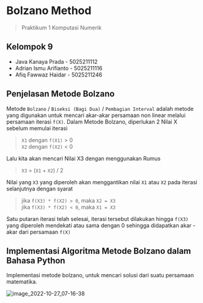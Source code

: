 # Bolzano Method

> Praktikum 1 Komputasi Numerik

## **Kelompok 9**
- Java Kanaya Prada - 5025211112
- Adrian Ismu Arifianto - 5025211116
- Afiq Fawwaz Haidar - 5025211246

## Penjelasan Metode Bolzano
Metode `Bolzano` / `Biseksi (Bagi Dua)` / `Pembagian Interval` adalah metode yang digunakan untuk mencari akar-akar persamaan non linear melalui persamaan iterasi `f(X)`. Dalam Metode Bolzano, diperlukan 2 Nilai X sebelum memulai iterasi

> `X1` dengan `f(X1)` > 0\
`X2` dengan `f(X2)` < 0

Lalu kita akan mencari Nilai X3 dengan menggunakan Rumus

>`X3` = (`X1` + `X2`) / 2

Nilai yang `X3` yang diperoleh akan menggantikan nilai `X1` atau `X2` pada iterasi selanjutnya dengan syarat

> jika `f(X3) * f(X2) > 0`, maka `X2 = X3`\
jika `f(X3) * f(X2) < 0`, maka `X1 = X3`

Satu putaran iterasi telah selesai, iterasi tersebut dilakukan hingga `f(X3)` yang diperoleh  mendekati atau sama dengan 0 sehingga didapatkan akar - akar dari persamaan `f(X)`

## Implementasi Algoritma Metode Bolzano dalam Bahasa Python






Implementasi metode bolzano, untuk mencari solusi dari suatu persamaan matematika.

![image_2022-10-27_07-16-38](https://user-images.githubusercontent.com/87474722/198162620-5c12e87b-78bc-43b6-923c-d787b75d11f6.png)
